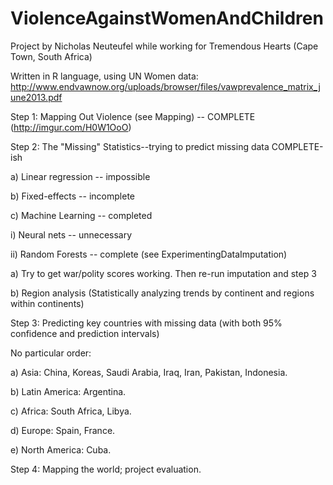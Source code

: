 ViolenceAgainstWomenAndChildren
===============================
Project by Nicholas Neuteufel while working for Tremendous Hearts (Cape Town, South Africa)


Written in R language, using UN Women data: http://www.endvawnow.org/uploads/browser/files/vawprevalence_matrix_june2013.pdf

Step 1: Mapping Out Violence (see Mapping) -- COMPLETE (http://imgur.com/H0W1OoO)


Step 2: The "Missing" Statistics--trying to predict missing data COMPLETE-ish

a) Linear regression -- impossible

b) Fixed-effects -- incomplete

c) Machine Learning -- completed

i) Neural nets -- unnecessary

ii) Random Forests -- complete (see ExperimentingDataImputation)

a) Try to get war/polity scores working. Then re-run imputation and step 3

b) Region analysis (Statistically analyzing trends by continent and regions within continents)


Step 3: Predicting key countries with missing data (with both 95% confidence and prediction intervals)

No particular order:

a) Asia: China, Koreas, Saudi Arabia, Iraq, Iran, Pakistan, Indonesia.

b) Latin America: Argentina.

c) Africa: South Africa, Libya.

d) Europe: Spain, France.

e) North America: Cuba.

Step 4: Mapping the world; project evaluation.
